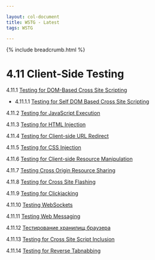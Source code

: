 ```yaml
---

layout: col-document
title: WSTG - Latest
tags: WSTG

---
```


{% include breadcrumb.html %}
# 4.11 Client-Side Testing

4.11.1 [Testing for DOM-Based Cross Site Scripting](01-Testing_for_DOM-based_Cross_Site_Scripting.md)

- 4.11.1.1 [Testing for Self DOM Based Cross Site Scripting](01.1-Testing_for_Self_DOM_Based_Cross_Site_Scripting.md)

4.11.2 [Testing for JavaScript Execution](02-Testing_for_JavaScript_Execution.md)

4.11.3 [Testing for HTML Injection](03-Testing_for_HTML_Injection.md)

4.11.4 [Testing for Client-side URL Redirect](04-Testing_for_Client-side_URL_Redirect.md)

4.11.5 [Testing for CSS Injection](05-Testing_for_CSS_Injection.md)

4.11.6 [Testing for Client-side Resource Manipulation](06-Testing_for_Client-side_Resource_Manipulation.md)

4.11.7 [Testing Cross Origin Resource Sharing](07-Testing_Cross_Origin_Resource_Sharing.md)

4.11.8 [Testing for Cross Site Flashing](08-Testing_for_Cross_Site_Flashing.md)

4.11.9 [Testing for Clickjacking](09-Testing_for_Clickjacking.md)

4.11.10 [Testing WebSockets](10-Testing_WebSockets.md)

4.11.11 [Testing Web Messaging](11-Testing_Web_Messaging.md)

4.11.12 [Тестирование хранилищ браузера](12-Testing_Browser_Storage.md)

4.11.13 [Testing for Cross Site Script Inclusion](13-Testing_for_Cross_Site_Script_Inclusion.md)

4.11.14 [Testing for Reverse Tabnabbing](14-Testing_for_Reverse_Tabnabbing.md)
